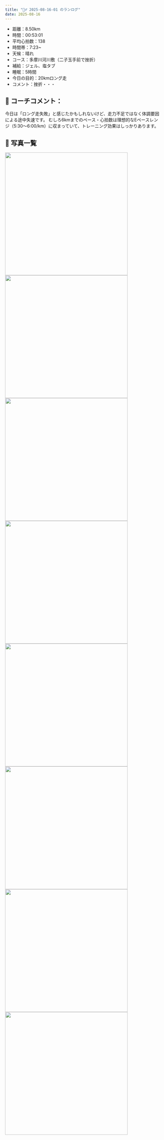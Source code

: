 ```yaml
---
title: "🏃‍♂️ 2025-08-16-01 のランログ"
date: 2025-08-16
---
```


- 距離：8.50km
- 時間：00:53:01
- 平均心拍数：138
- 時間帯：7:23~
- 天候：晴れ
- コース：多摩川河川敷（二子玉手前で挫折）
- 補給：ジェル、塩タブ
- 睡眠：5時間
- 今日の目的：20kmロング走
- コメント：挫折・・・

## 📝 コーチコメント：
今日は「ロング走失敗」と感じたかもしれないけど、走力不足ではなく体調要因による途中失速です。
むしろ6kmまでのペース・心拍数は理想的なEペースレンジ（5:30〜6:00/km）に収まっていて、トレーニング効果はしっかりあります。

## 📸 写真一覧
<img src="../images/2025-08-16-01/24C61D75-8E6C-4CDF-8E74-C527F9FB45CB.JPG" width="400" />
<img src="../images/2025-08-16-01/IMG_5221.PNG" width="400" />
<img src="../images/2025-08-16-01/IMG_5222.PNG" width="400" />
<img src="../images/2025-08-16-01/IMG_5223.PNG" width="400" />
<img src="../images/2025-08-16-01/IMG_5224.PNG" width="400" />
<img src="../images/2025-08-16-01/IMG_5225.PNG" width="400" />
<img src="../images/2025-08-16-01/IMG_5226.PNG" width="400" />
<img src="../images/2025-08-16-01/IMG_5227.PNG" width="400" />
